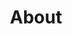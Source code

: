 ---
title: About
description: The description
tags: ["forking", "git", "new site"]
downloadBtn: true
# search keywords
keywords: ["fork", "forking", "install", "installation", "launch"]

---